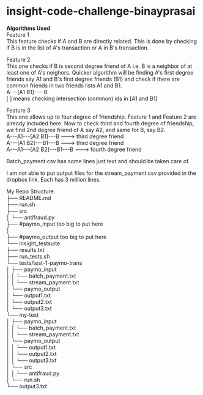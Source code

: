 # insight-code-challenge-binayprasai

<strong>Algorithms Used</strong> <br>
Feature 1 <br>
This feature checks if A and B are directly related. 
This is done by checking if B is in the list of A's transaction or A in B's transaction.

Feature 2 <br>
This one checks if B is second degree friend of A i.e. B is a neighbor of at least one of A's neighors. 
Quicker algorithm will be finding A's first degree friends say A1 and B's first degree friends (B1) and check if there are common friends in 
two friends lists A1 and B1.<br>
A---[A1 B1]----B<br>
[   ] means checking intersection (common) ids in [A1 and B1]

Feature 3 <br>
This one allows up to four degree of friendship. Feature 1 and Feature 2 are already included here. 
Now to check third and fourth degree of friendship, we find 2nd degree friend of A say A2, and same for B, say B2. <br>
A---A1---[A2 B1]---B ---> third degree friend<br>
A---[A1 B2]---B1---B ---> third degree friend<br>
A---A1---[A2 B2]---B1---B ---> fourth degree friend<br>

Batch_payment.csv has some lines just text and should be taken care of. 

I am not able to put output files for the stream_payment.csv provided in the dropbox link. Each has 3 million lines.

My Repo Structure<br>
├── README.md <br>
├── run.sh<br>
├── src<br>
│	└── antifraud.py<br>
├── #paymo_input too big to put here<br>
│   <br>
├── #paymo_output too big to put here <br>
└── insight_testsuite<br>
	├── results.txt<br>
	├── run_tests.sh<br>
	└── tests/test-1-paymo-trans<br>
	│	├── paymo_input<br>
	│	│	└── batch_payment.txt<br>
	│	│	└── stream_payment.txt<br>
	│	└── paymo_output<br>
	│		└── output1.txt<br>
	│		└── output2.txt<br>
	│		└── output3.txt<br>
	└── my-test<br>
	│	├── paymo_input<br>
	│	│	└── batch_payment.txt<br>
	│	│	└── stream_payment.txt<br>
	│	└── paymo_output<br>
	│	│	└── output1.txt<br>
	│	│	└── output2.txt<br>
	│	│	└── output3.txt<br>
	│	└── src<br>
	│	│	└── antifraud.py<br>
	│	└── run.sh<br>
	└── output3.txt<br>







